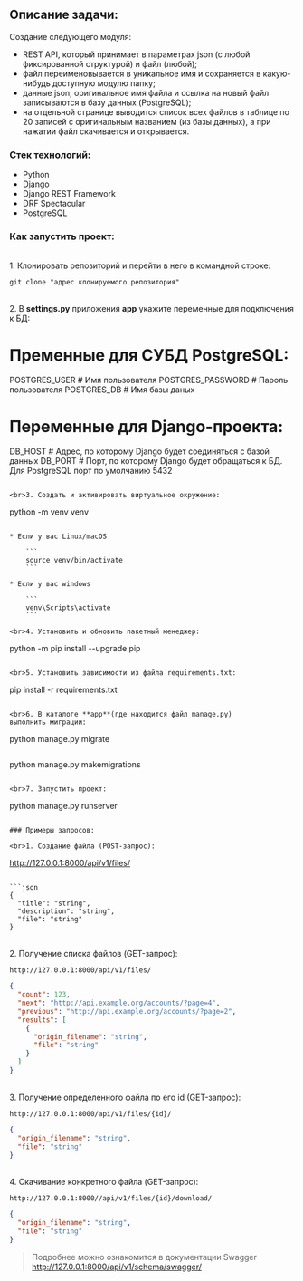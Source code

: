 ## Описание задачи:

Создание следующего модуля:
- REST API, который принимает в параметрах json (с любой фиксированной 
структурой) и файл (любой);
- файл переименовывается в уникальное имя и сохраняется в какую-нибудь 
доступную модулю папку;
- данные json, оригинальное имя файла и ссылка на новый файл записываются 
в базу данных (PostgreSQL);
- на отдельной странице выводится список всех файлов в таблице по 20 записей 
с оригинальным названием (из базы данных), а при нажатии файл скачивается и 
открывается. 

### Стек технологий:

- Python
- Django
- Django REST Framework
- DRF Spectacular
- PostgreSQL

### Как запустить проект:

<br>1. Клонировать репозиторий и перейти в него в командной строке:

```
git clone "адрес клонируемого репозитория"
```

<br>2. В **settings.py** приложения **app** укажите переменные для 
подключения к БД:

# Пременные для СУБД PostgreSQL:
POSTGRES_USER # Имя пользователя
POSTGRES_PASSWORD # Пароль пользователя
POSTGRES_DB # Имя базы даных

# Переменные для Django-проекта:
DB_HOST # Адрес, по которому Django будет соединяться с базой данных
DB_PORT # Порт, по которому Django будет обращаться к БД. Для PostgreSQL порт по умолчанию 
          5432
```

<br>3. Cоздать и активировать виртуальное окружение:

```
python -m venv venv
```

* Если у вас Linux/macOS

    ```
    source venv/bin/activate
    ```

* Если у вас windows

    ```
    venv\Scripts\activate
    ```

<br>4. Установить и обновить пакетный менеджер:

```
python -m pip install --upgrade pip
```

<br>5. Установить зависимости из файла requirements.txt:

```
pip install -r requirements.txt
```

<br>6. В каталоге **app**(где находится файл manage.py)  
выполнить миграции:

```
python manage.py migrate
```
```
python manage.py makemigrations
```

<br>7. Запустить проект:

```
python manage.py runserver
```

### Примеры запросов:

<br>1. Создание файла (POST-запрос):

```
http://127.0.0.1:8000/api/v1/files/
```

```json
{
  "title": "string",
  "description": "string",
  "file": "string"
}
```

<br>2. Получение списка файлов (GET-запрос):

```
http://127.0.0.1:8000/api/v1/files/
```

```json
{
  "count": 123,
  "next": "http://api.example.org/accounts/?page=4",
  "previous": "http://api.example.org/accounts/?page=2",
  "results": [
    {
      "origin_filename": "string",
      "file": "string"
    }
  ]
}
```

<br>3. Получение определенного файла по его id (GET-запрос):

```
http://127.0.0.1:8000/api/v1/files/{id}/
```

```json
{
  "origin_filename": "string",
  "file": "string"
}
```

<br>4. Скачивание конкретного файла (GET-запрос):

```
http://127.0.0.1:8000//api/v1/files/{id}/download/
```

```json
{
  "origin_filename": "string",
  "file": "string"
}
```

> Подробнее можно ознакомится в документации Swagger http://127.0.0.1:8000/api/v1/schema/swagger/
